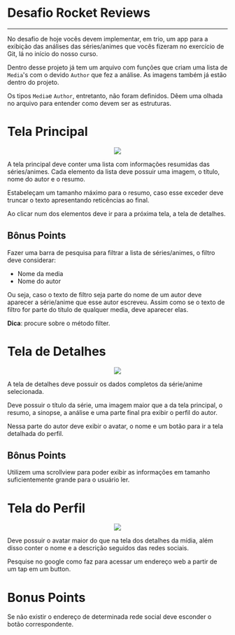 # Desafio Rocket Reviews

----

No desafio de hoje vocês devem implementar, em trio, um app para a exibição das análises das séries/animes que vocês fizeram no exercício de Git, lá no início do nosso curso.

Dentro desse projeto já tem um arquivo com funções que criam uma lista de `Media`'s com o devido `Author` que fez a análise. As imagens também já estão dentro do projeto.

Os tipos `Media`e `Author`, entretanto, não foram definidos. Dêem uma olhada no arquivo para entender como devem ser as estruturas.

# Tela Principal

<p align="center">
    <img with="400px" height="auto" src="./tela-principal.png" />
</p>

A tela principal deve conter uma lista com informações resumidas das séries/animes. Cada elemento da lista deve possuir uma imagem, o título, nome do autor e o resumo.

Estabeleçam um tamanho máximo para o resumo, caso esse exceder deve truncar o texto apresentando reticências ao final.

Ao clicar num dos elementos deve ir para a próxima tela, a tela de detalhes.

## Bônus Points

Fazer uma barra de pesquisa para filtrar a lista de séries/animes, o filtro deve considerar:

- Nome da media
- Nome do autor

Ou seja, caso o texto de filtro seja parte do nome de um autor deve aparecer a série/anime que esse autor escreveu. Assim como se o texto de filtro for parte do título de qualquer media, deve aparecer elas.

**Dica**: procure sobre o método filter.

# Tela de Detalhes

<p align="center">
    <img with="400px" height="auto" src="./tela-detalhes.png" />
</p>

A tela de detalhes deve possuir os dados completos da série/anime selecionada.

Deve possuir o título da série, uma imagem maior que a da tela principal, o resumo, a sinopse, a análise e uma parte final pra exibir o perfil do autor.

Nessa parte do autor deve exibir o avatar, o nome e um botão para ir a tela detalhada do perfil.

## Bônus Points

Utilizem uma scrollview para poder exibir as informações em tamanho suficientemente grande para o usuário ler.

# Tela do Perfil

<p align="center">
    <img with="400px" height="auto" src="./tela-perfil.png" />
</p>

Deve possuir o avatar maior do que na tela dos detalhes da mídia, além disso conter o nome e a descrição seguidos das redes sociais.

Pesquise no google como faz para acessar um endereço web a partir de um tap em um button.

# Bonus Points

Se não existir o endereço de determinada rede social deve esconder o botão correspondente.

